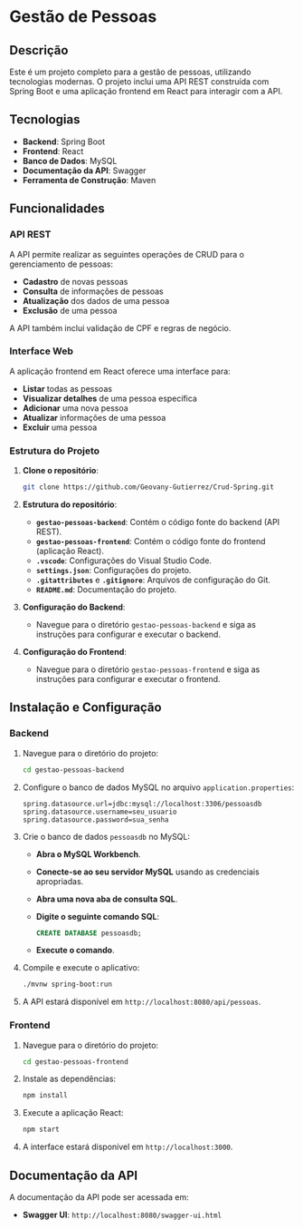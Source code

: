 # Gestão de Pessoas

## Descrição

Este é um projeto completo para a gestão de pessoas, utilizando tecnologias modernas. O projeto inclui uma API REST construída com Spring Boot e uma aplicação frontend em React para interagir com a API.

## Tecnologias

- **Backend**: Spring Boot
- **Frontend**: React
- **Banco de Dados**: MySQL
- **Documentação da API**: Swagger
- **Ferramenta de Construção**: Maven

## Funcionalidades

### API REST

A API permite realizar as seguintes operações de CRUD para o gerenciamento de pessoas:

- **Cadastro** de novas pessoas
- **Consulta** de informações de pessoas
- **Atualização** dos dados de uma pessoa
- **Exclusão** de uma pessoa

A API também inclui validação de CPF e regras de negócio.

### Interface Web

A aplicação frontend em React oferece uma interface para:

- **Listar** todas as pessoas
- **Visualizar detalhes** de uma pessoa específica
- **Adicionar** uma nova pessoa
- **Atualizar** informações de uma pessoa
- **Excluir** uma pessoa

### Estrutura do Projeto

1. **Clone o repositório**:

    ```bash
    git clone https://github.com/Geovany-Gutierrez/Crud-Spring.git
    ```

2. **Estrutura do repositório**:

    - **`gestao-pessoas-backend`**: Contém o código fonte do backend (API REST).
    - **`gestao-pessoas-frontend`**: Contém o código fonte do frontend (aplicação React).
    - **`.vscode`**: Configurações do Visual Studio Code.
    - **`settings.json`**: Configurações do projeto.
    - **`.gitattributes`** e **`.gitignore`**: Arquivos de configuração do Git.
    - **`README.md`**: Documentação do projeto.

3. **Configuração do Backend**:

    - Navegue para o diretório `gestao-pessoas-backend` e siga as instruções para configurar e executar o backend.

4. **Configuração do Frontend**:

    - Navegue para o diretório `gestao-pessoas-frontend` e siga as instruções para configurar e executar o frontend.

## Instalação e Configuração

### Backend

1. Navegue para o diretório do projeto:

    ```bash
    cd gestao-pessoas-backend
    ```

2. Configure o banco de dados MySQL no arquivo `application.properties`:

    ```properties
    spring.datasource.url=jdbc:mysql://localhost:3306/pessoasdb
    spring.datasource.username=seu_usuario
    spring.datasource.password=sua_senha
    ```

3. Crie o banco de dados `pessoasdb` no MySQL:

    - **Abra o MySQL Workbench**.
    - **Conecte-se ao seu servidor MySQL** usando as credenciais apropriadas.
    - **Abra uma nova aba de consulta SQL**.
    - **Digite o seguinte comando SQL**:

      ```sql
      CREATE DATABASE pessoasdb;
      ```

    - **Execute o comando**.

4. Compile e execute o aplicativo:

    ```bash
    ./mvnw spring-boot:run
    ```

5. A API estará disponível em `http://localhost:8080/api/pessoas`.

### Frontend

1. Navegue para o diretório do projeto:

    ```bash
    cd gestao-pessoas-frontend
    ```

2. Instale as dependências:

    ```bash
    npm install
    ```

3. Execute a aplicação React:

    ```bash
    npm start
    ```

4. A interface estará disponível em `http://localhost:3000`.

## Documentação da API

A documentação da API pode ser acessada em:

- **Swagger UI**: `http://localhost:8080/swagger-ui.html`
